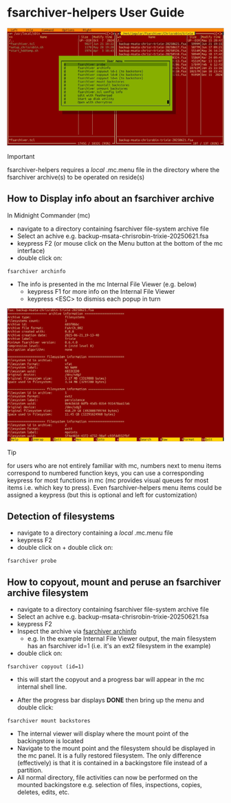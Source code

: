 # fsarchiver-helpers User Guide

![mc fsarchiver archinfo](images/mc_with_fshelp_menu.jpg)

> [!IMPORTANT]
> fsarchiver-helpers requires a _local_ .mc.menu file in the directory where the fsarchiver archive(s) to be operated on reside(s)

## How to Display info about an fsarchiver archive
In Midnight Commander (mc)

+ navigate to a directory containing fsarchiver file-system archive file
+ Select an achive e.g. backup-msata-chrisrobin-trixie-20250621.fsa
+ keypress F2 (or mouse click on the Menu button at the bottom of the mc interface)
+ double click on:

```
fsarchiver archinfo
```


+ The info is presented in the mc Internal File Viewer (e.g. below)
  - keypress F1 for more info on the Internal File Viewer
  - keypress \<ESC\> to dismiss each popup in turn

![mc fsarchiver archinfo](images/mc_fsarchiver_archinfo_view.jpg)

> [!TIP]
> for users who are not entirely familiar with mc, numbers next to menu items correspond to numbered function keys, you can use a corresponding keypress for most functions in mc (mc provides visual queues for most items i.e. which key to press). Even fsarchiver-helpers menu items could be assigned a keypress (but this is optional and left for customization)

## Detection of filesystems

+ navigate to a directory containing a _local_ .mc.menu file
+ keypress F2
+ double click on + double click on:

```
fsarchiver probe
```

## How to copyout, mount and peruse an fsarchiver archive filesystem
+ navigate to a directory containing fsarchiver file-system archive file
+ Select an achive e.g. backup-msata-chrisrobin-trixie-20250621.fsa
+ keypress F2
+ Inspect the archive via [fsarchiver archinfo](GUIDE.md#how-to-display-info-about-an-fsarchiver-archive)
  - e.g. In the example Internal File Viewer output, the main filesystem has an fsarchiver id=1 (i.e. it's an ext2 filesystem in the example)
+ double click on:

```
fsarchiver copyout (id=1)
```

  - this will start the copyout and a progress bar will appear in the mc internal shell line.
+ After the progress bar displays **DONE** then bring up the menu and double click:

```
fsarchiver mount backstores
```

+ The internal viewer will display where the mount point of the backingstore is located
+ Navigate to the mount point and the filesystem should be displayed in the mc panel. It is a fully restored filesystem. The only difference (effectively) is that it is contained in a backingstore file instead of a partition.
+ All normal directory, file activities can now be performed on the mounted backingstore e.g. selection of files, inspections, copies, deletes, edits, etc.